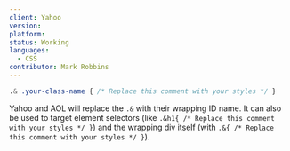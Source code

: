 ```yaml
---
client: Yahoo
version:
platform:
status: Working
languages:
  - CSS
contributor: Mark Robbins
---
```


```css
.& .your-class-name { /* Replace this comment with your styles */ }
```

Yahoo and AOL will replace the `.&` with their wrapping ID name. It can also be used to target element selectors (like `.&h1{ /* Replace this comment with your styles */ }`) and the wrapping div itself (with `.&{ /* Replace this comment with your styles */ }`).
